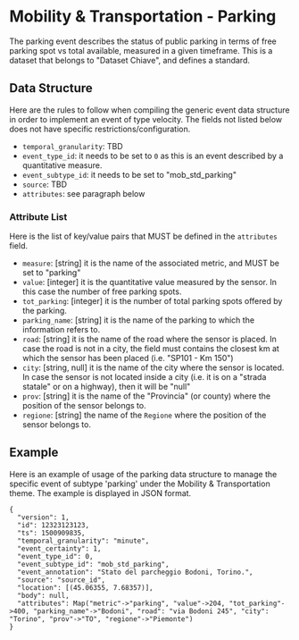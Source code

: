 # Mobility & Transportation - Parking

The parking event describes the status of public parking in terms of free parking spot vs total available, measured in a given timeframe. This is a dataset that belongs to "Dataset Chiave", and defines a standard.

## Data Structure
Here are the rules to follow when compiling the generic event data structure in order to implement an event of type velocity. The fields not listed below does not have specific restrictions/configuration.

- `temporal_granularity`: TBD
- `event_type_id`: it needs to be set to `0` as this is an event described by a quantitative measure.
- `event_subtype_id`: it needs to be set to "mob_std_parking"
- `source`: TBD
- `attributes`: see paragraph below

### Attribute List
Here is the list of key/value pairs that MUST be defined in the `attributes` field.

- `measure`: [string] it is the name of the associated metric, and MUST be set to "parking"
- `value`: [integer] it is the quantitative value measured by the sensor. In this case the number of free parking spots.
- `tot_parking`: [integer] it is the number of total parking spots offered by the parking.
- `parking_name`: [string] it is the name of the parking to which the information refers to.
- `road`: [string] it is the name of the road where the sensor is placed. In case the road is not in a city, the field must contains the closest km at which the sensor has been placed (i.e. "SP101 - Km 150")
- `city`: [string, null] it is the name of the city where the sensor is located. In case the sensor is not located inside a city (i.e. it is on a "strada statale" or on a highway), then it will be "null"
- `prov`: [string] it is the name of the "Provincia" (or county) where the position of the sensor belongs to.
- `regione`: [string] the name of the `Regione` where the position of the sensor belongs to.

## Example
Here is an example of usage of the parking data structure to manage the specific event of subtype 'parking' under the Mobility & Transportation theme. The example is displayed in JSON format.

```
{
  "version": 1,
  "id": 12323123123,
  "ts": 1500909835,
  "temporal_granularity": "minute",
  "event_certainty": 1,
  "event_type_id": 0,
  "event_subtype_id": "mob_std_parking",
  "event_annotation": "Stato del parcheggio Bodoni, Torino.",
  "source": "source_id",
  "location": [(45.06355, 7.68357)],
  "body": null,
  "attributes": Map("metric"->"parking", "value"->204, "tot_parking"->400, "parking_name"->"Bodoni", "road": "via Bodoni 245", "city": "Torino", "prov"->"TO", "regione"->"Piemonte")
}
```
